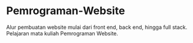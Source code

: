 # Pemrograman-Website

<p>
  Alur pembuatan website mulai dari front end, back end, hingga full stack. <br>
  Pelajaran mata kuliah Pemrograman Website.
</p>
